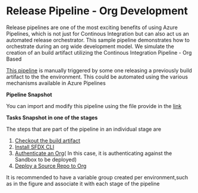 # Release Pipeline - Org Development

Release pipelines are one of the most exciting benefits of using Azure Pipelines, which is not just for Continous Integration but can also act us an automated release orchestrator. This sample pipeline demonstrates how to orchestrate during an org wide development model. We simulate the creation of an build artifact utilizing the Continous Integration Pipeline - Org Based

[This pipeline](https://raw.githubusercontent.com/azlamsalam/sfpowerscripts/release/SamplePipelines/sfpowerscripts-sample-pipelines/ReleaseDefinitions/Org%20%20Deployment%20Pipeline%20using%20sfpowerscripts.json) is manually triggered by some one releasing a previously build artifact to the the environment. This could be automated using the various mechanisms available in Azure Pipelines

**Pipeline Snapshot**

You can import and modify this pipeline using the file provide in the [link](https://raw.githubusercontent.com/azlamsalam/sfpowerscripts/release/SamplePipelines/sfpowerscripts-sample-pipelines/ReleaseDefinitions/Source%20Package%20Deployment%20Pipeline%20using%20sfpowerscripts.json)

**Tasks Snapshot in one of the stages**

The steps that are part of the pipeline in an individual stage are

1. [Checkout the build artifact](../task-specifications/deployment-tasks/checkout-a-build-artifact.md)
2. [Install SFDX CLI](../task-specifications/utility-tasks/install-sfdx-cli-with-sfpowerkit.md)
3. [Authenticate an Org](../task-specifications/authentication/authenticate-an-org.md)\( In this case, it is authenticating against the Sandbox to be deployed\)
4. [Deploy a Source Repo to Org](../task-specifications/deployment-tasks/deploy-a-source-repo-to-org.md)

It is recommended to have a variable group created per environment,such as in the figure and associate it with each stage of the pipeline

